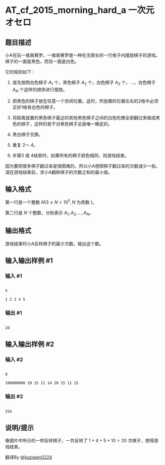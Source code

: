 # AT_cf_2015_morning_hard_a 一次元オセロ

## 题目描述

小A在玩一维奥赛罗。一维奥赛罗是一种在无限长的一行格子内摆放棋子的游戏。棋子的一面是黑色，而另一面是白色。

它的规则如下：

1. 首先按照白色棋子  $A_1$ 个，黑色棋子  $A_2$ 个，白色棋子  $A_3$ 个，...，白色棋子  $A_N$ 个这样的顺序进行摆放。
2. 把黑色的棋子放在任意一个空闲位置。这时，所放置的位置左右的2格中必须正好1格有白色的棋子。
3. 将距离放置的黑色棋子最近的其他黑色棋子之间的白色陀螺全部翻过来做成黑色的棋子，这样的若干对黑色棋子总是唯一确定的。
4. 黑白棋子交换。
5. 重复  $2$～  $4$。
6.   步骤$3$ 或  $4$结束时，如果所有的棋子颜色相同，则游戏结束。

因为要把很多棋子翻过来是很困难的，所以小A想把棋子翻过来的次数减少一些。请在游戏结束前，求小A翻转棋子的次数之和的最小值。

## 输入格式

第一行是一个整数  $N(3\leqslant N<10^5,N$ 为奇数 $)$。

第二行是  $N$ 个整数，分别表示  $A_1,A_2,...,A_N$。

## 输出格式

游戏结束时小A反转棋子的最少次数。输出这个数。

## 输入输出样例 #1

### 输入 #1

```
5
1 2 3 4 5
```

### 输出 #1

```
20
```

## 输入输出样例 #2

### 输入 #2

```
9
100000000 20 15 11 14 20 15 11 15
```

### 输出 #2

```
554
```

## 说明/提示

像图片中所示的一样反转棋子，一共反转了  $1+4+5+10=20$ 次棋子，使得游戏结束。

翻译By @[liuziwen0224](/user/141683)
